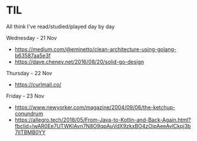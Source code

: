 # TIL
All think I've read/studied/played day by day

Wednesday - 21 Nov   
- https://medium.com/@eminetto/clean-architecture-using-golang-b63587aa5e3f
- https://dave.cheney.net/2016/08/20/solid-go-design

Thursday - 22 Nov
- https://curlmail.co/

Friday - 23 Nov
- https://www.newyorker.com/magazine/2004/09/06/the-ketchup-conundrum
- https://allegro.tech/2018/05/From-Java-to-Kotlin-and-Back-Again.html?fbclid=IwAR0Ee7UTWKIAvn7N8O9qpAuVdX9zkxBO4zOipAeeAvlCkpj3b7lITBMB0YY
